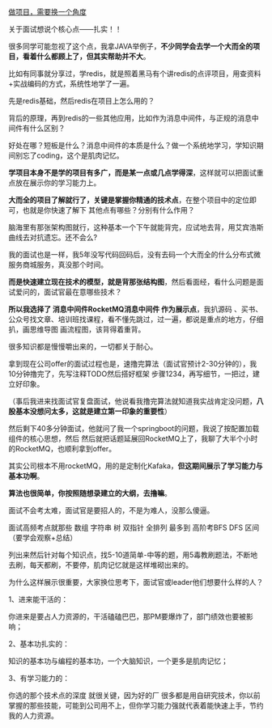 [做项目，需要换一个角度](https://mp.weixin.qq.com/s/PsJb32dS-1IbMLeN-7j_BQ)

关于面试想说个核心点——扎实！！

很多同学可能忽视了这个点，我拿JAVA举例子，**不少同学会去学一个大而全的项目，看着什么都顾上了，但其实帮助并不大**。

比如有同事就分享过，学redis，就是照着黑马有个讲redis的点评项目，用查资料+实战编码的方式，系统性地学了一遍。

先是redis基础，然后redis在项目上怎么用的？

背后的原理，再到redis的一些其他应用，比如作为消息中间件，与正规的消息中间件有什么区别？

好处在哪？短板是什么？消息中间件的本质是什么？做一个系统地学习，学知识期间别忘了coding，这个是肌肉记忆。

**学项目本身不是学的项目有多广，而是某一点或几点学得深**，这样就可以把面试重点放在展示你的学习能力上。

**大而全的项目了解就行了，关键是掌握你精通的技术点**，在整个项目中的定位即可，也就是你快速了解下 其他点有哪些？分别有什么作用？

脑海里有那张架构图就行，这种基本一个下午就能背完，应试地去背，用艾宾浩斯曲线去对抗遗忘。还不会么?

我的面试也是一样，我5年没写代码回码后，没有去码一个大而全的什么分布式微服务商城服务，真没那个时间。

**而是快速建立现在技术的模型，就是背那张结构图**，然后看面经，看什么问题是面试爱问的，面试官最在意哪些技术？

**所以我选择了 消息中间件RocketMQ消息中间件 作为展示点**，我扒源码 、买书、公众号找文章、培训班找课程，看不懂先跳过，过一遍，都说是重点的地方，仔细扒，画思维导图 画流程图，该背得着重背。

很多知识都是慢慢嚼出来的，一切都关于耐心。

拿到现在公司offer的面试过程也是，速撸完算法（面试官预计2-30分钟的），我10分钟撸完了，先写注释TODO然后搭好框架 步骤1234，再写细节，一把过，建立好印象。

（事后我进来找面试官复盘面试，他说看我撸完算法就知道我实战肯定没问题，**八股基本没想问太多，这就是建立第一印象的重要性**）

然后剩下40多分钟面试，他就问了我一个springboot的问题，我说了按配置加载组件的核心思想，然后 然后就把话题延展回RocketMQ上了，我聊了大半个小时的RocketMQ，也顺利拿到offer。

其实公司根本不用rocketMQ，用的是定制化Kafaka，**但这期间展示了学习能力与基本功啊**。

**算法也很简单，你按照随想录建立的大纲，去撸嘛**。

面试不会考太难，面试官是要招人的，不是为难人，没那么傻逼。

面试高频考点就那些 数组 字符串 树 双指针 全排列 最多到 高阶考BFS DFS 区间（要学会观察+总结）

列出来然后针对每个知识点，找5-10道简单-中等的题，用5毒教刷题法，不断地去刷，每天都刷，不要停，肌肉记忆就是这样堆砌出来的。

为什么这样展示很重要，大家换位思考下，面试官或leader他们想要什么样的人？

1、进来能干活的：

你进来是要占人力资源的，干活磕磕巴巴，那PM要爆炸了，部门绩效也要被影响；

2、基本功扎实的：

知识的基本功与编程的基本功，一个大脑知识，一个更多是肌肉记忆；

3、有学习能力的：

你选的那个技术点的深度 就很关键，因为好的厂 很多都是用自研究技术，你以前掌握的那些技能，可能到公司用不上，但你学习能力强就代表着能快速上手，节约我的人力资源。